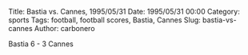 Title: Bastia vs. Cannes, 1995/05/31
Date: 1995/05/31 00:00
Category: sports
Tags: football, football scores, Bastia, Cannes
Slug: bastia-vs-cannes
Author: carbonero


Bastia 6 - 3 Cannes
